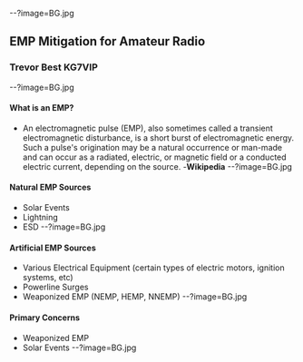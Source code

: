 --?image=BG.jpg
## EMP Mitigation for Amateur Radio
### Trevor Best KG7VIP
--?image=BG.jpg
#### What is an EMP?
* An electromagnetic pulse (EMP), also sometimes called a transient electromagnetic disturbance, is a short burst of electromagnetic energy. Such a pulse's origination may be a natural occurrence or man-made and can occur as a radiated, electric, or magnetic field or a conducted electric current, depending on the source. -**Wikipedia**
--?image=BG.jpg
#### Natural EMP Sources
- Solar Events
- Lightning
- ESD
--?image=BG.jpg
#### Artificial EMP Sources
- Various Electrical Equipment (certain types of electric motors, ignition systems, etc)
- Powerline Surges
- Weaponized EMP (NEMP, HEMP, NNEMP)
--?image=BG.jpg
#### Primary Concerns
- Weaponized EMP
- Solar Events
--?image=BG.jpg
